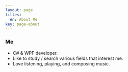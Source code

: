 ```yaml
---
layout: page
titles:
  en: About Me
key: page-about
---
```


### Me

- C# & WPF developer.
- Like to study / search various fields that interest me.
- Love listening, playing, and composing music.
